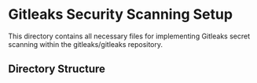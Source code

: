 # Gitleaks Security Scanning Setup

This directory contains all necessary files for implementing Gitleaks secret scanning within the gitleaks/gitleaks repository.

## Directory Structure
